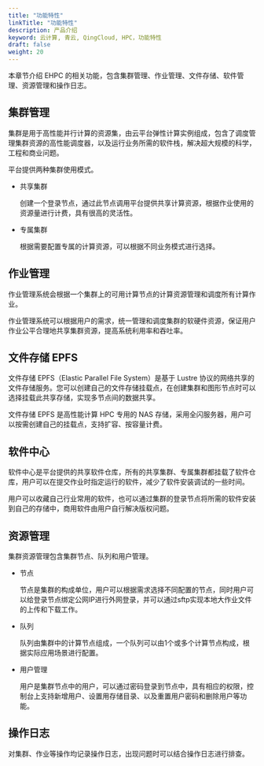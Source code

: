 ```yaml
---
title: "功能特性"
linkTitle: "功能特性"
description: 产品介绍
keyword: 云计算, 青云, QingCloud, HPC，功能特性
draft: false
weight: 20
---
```


本章节介绍 EHPC 的相关功能，包含集群管理、作业管理、文件存储、软件管理、资源管理和操作日志。

## 集群管理

集群是用于高性能并行计算的资源集，由云平台弹性计算实例组成，包含了调度管理集群资源的高性能调度器，以及运行业务所需的软件栈，解决超大规模的科学，工程和商业问题。

平台提供两种集群使用模式。

- 共享集群

  创建一个登录节点，通过此节点调用平台提供共享计算资源，根据作业使用的资源量进行计费，具有很高的灵活性。

- 专属集群

  根据需要配置专属的计算资源，可以根据不同业务模式进行选择。

## 作业管理

作业管理系统会根据一个集群上的可用计算节点的计算资源管理和调度所有计算作业。

作业管理系统可以根据用户的需求，统一管理和调度集群的软硬件资源，保证用户作业公平合理地共享集群资源，提高系统利用率和吞吐率。

## 文件存储 EPFS

文件存储 EPFS（Elastic Parallel File System）是基于 Lustre 协议的网络共享的文件存储服务。您可以创建自己的文件存储挂载点，在创建集群和图形节点时可以选择挂载此共享存储，实现多节点间的数据共享。

文件存储 EPFS 是高性能计算 HPC 专用的 NAS 存储，采用全闪服务器，用户可以按需创建自己的挂载点，支持扩容、按容量计费。

## 软件中心

软件中心是平台提供的共享软件仓库，所有的共享集群、专属集群都挂载了软件仓库，用户可以在提交作业时指定运行的软件，减少了软件安装调试的一些时间。

用户可以收藏自己行业常用的软件，也可以通过集群的登录节点将所需的软件安装到自己的存储中，商用软件由用户自行解决版权问题。

## 资源管理

集群资源管理包含集群节点、队列和用户管理。

- 节点

  节点是集群的构成单位，用户可以根据需求选择不同配置的节点，同时用户可以给登录节点绑定公网IP进行外网登录，并可以通过sftp实现本地大作业文件的上传和下载工作。

- 队列

  队列由集群中的计算节点组成，一个队列可以由1个或多个计算节点构成，根据实际应用场景进行配置。

- 用户管理

  用户是集群节点中的用户，可以通过密码登录到节点中，具有相应的权限，控制台上支持新增用户、设置用存储目录、以及重置用户密码和删除用户等功能。

## 操作日志

对集群、作业等操作均记录操作日志，出现问题时可以结合操作日志进行排查。



